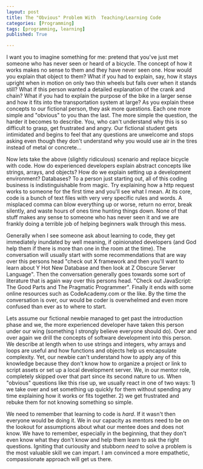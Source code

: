 ```yaml
---
layout: post
title: The "Obvious" Problem With  Teaching/Learning Code
categories: [Programming]
tags: [programming, learning]
published: True

---
```

I want you to imagine something for me: pretend that you've just met someone who has never seen or heard of a bicycle. The concept of how it works makes no sense to them and they have never seen one. How would you explain that object to them? What if you had to explain, say, how it stays upright when in motion on only two thin wheels but falls over when it stands still? What if this person wanted a detailed explanation of the crank and chain? What if you had to explain the purpose of the bike in a larger sense and how it fits into the transportation system at large? As you explain these concepts to our fictional person, they ask more questions. Each one more simple and "obvious" to you than the last. The more simple the question, the harder it becomes to describe. You, who can't understand why this is so difficult to grasp, get frustrated and angry. Our fictional student gets intimidated and begins to feel that any questions are unwelcome and stops asking even though they don't understand why you would use air in the tires instead of metal or concrete...

Now lets take the above (slightly ridiculous) scenario and replace bicycle with code. How do experienced developers explain abstract concepts like strings, arrays, and objects? How do we explain setting up a development environment? Databases? To a person just starting out, all of this coding business is indistinguishable from magic. Try explaining how a http request works to someone for the first time and you'll see what I mean. At its core, code is a bunch of text files with very very specific rules and words. A misplaced comma can blow everything up or worse, return no error, break silently, and waste hours of ones time hunting things down. None of that stuff makes any sense to someone who has never seen it and we are frankly doing a terrible job of helping beginners walk through this mess.

Generally when I see someone ask about learning to code, they get immediately inundated by well meaning, if opinionated developers (and God help them if there is more than one in the room at the time). The conversation will usually start with some recommendations that are way over this persons head "check out X framework and then you'll want to learn about Y Hot New Database and then look at Z Obscure Server Language". Then the conversation generally goes towards some sort of literature that is again way over this persons head. "Check out JavaScript: The Good Parts and The Pragmatic Programmer". Finally it ends with some online resources such as CodeAcademy.com or the like. By the time the conversation is over, our would be coder is overwhelmed and even more confused than ever as to where to start.

Lets assume our fictional newbie managed to get past the introduction phase and we, the more experienced developer have taken this person under our wing (something I strongly believe everyone should do). Over and over again we drill the concepts of software development into this person. We describe at length when to use strings and integers, why arrays and loops are useful and how functions and objects help us encapsulate complexity. Yet, our newbie can't understand how to apply any of this knowledge because they don't know how to organize a project or link to script assets or set up a local development server. We, in our mentor role, completely skipped over that part since its second nature to us. When "obvious" questions like this rise up, we usually react in one of two ways: 1) we take over and set something up quickly for them without spending any time explaining how it works or fits together. 2) we get frustrated and rebuke them for not knowing something so simple.

We need to remember that learning to code is _hard_. If it wasn't then everyone would be doing it. We in our capacity as mentors need to be on the lookout for assumptions about what our mentee does and does not know. We have to remember, especially in the beginning, that they don't even know what they don't know and help them learn to ask the right questions. Igniting that curiousity and stubborn _need_ to solve a problem is the most valuable skill we can impart. I am convinced a more empathetic, compassionate approach will get us there.


